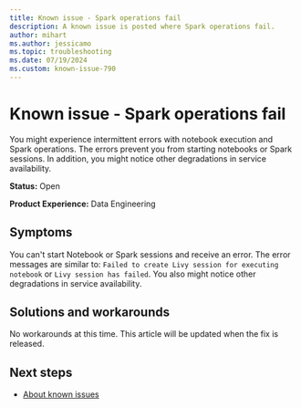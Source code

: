 ```yaml
---
title: Known issue - Spark operations fail
description: A known issue is posted where Spark operations fail.
author: mihart
ms.author: jessicamo
ms.topic: troubleshooting  
ms.date: 07/19/2024
ms.custom: known-issue-790
---
```


# Known issue - Spark operations fail

You might experience intermittent errors with notebook execution and Spark operations. The errors prevent you from starting notebooks or Spark sessions. In addition, you might notice other degradations in service availability.

**Status:** Open

**Product Experience:** Data Engineering

## Symptoms

You can't start Notebook or Spark sessions and receive an error. The error messages are similar to: `Failed to create Livy session for executing notebook` or `Livy session has failed`. You also might notice other degradations in service availability.

## Solutions and workarounds

No workarounds at this time. This article will be updated when the fix is released.

## Next steps

- [About known issues](https://support.fabric.microsoft.com/known-issues)
